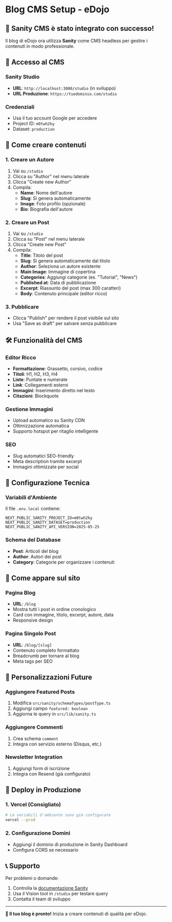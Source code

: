 # Blog CMS Setup - eDojo

## 🎉 Sanity CMS è stato integrato con successo!

Il blog di eDojo ora utilizza **Sanity** come CMS headless per gestire i contenuti in modo professionale.

## 🚀 Accesso al CMS

### Sanity Studio
- **URL**: `http://localhost:3000/studio` (in sviluppo)
- **URL Produzione**: `https://tuodominio.com/studio`

### Credenziali
- Usa il tuo account Google per accedere
- Project ID: `m0twh2ky`
- Dataset: `production`

## 📝 Come creare contenuti

### 1. Creare un Autore
1. Vai su `/studio`
2. Clicca su "Author" nel menu laterale
3. Clicca "Create new Author"
4. Compila:
   - **Name**: Nome dell'autore
   - **Slug**: Si genera automaticamente
   - **Image**: Foto profilo (opzionale)
   - **Bio**: Biografia dell'autore

### 2. Creare un Post
1. Vai su `/studio`
2. Clicca su "Post" nel menu laterale
3. Clicca "Create new Post"
4. Compila:
   - **Title**: Titolo del post
   - **Slug**: Si genera automaticamente dal titolo
   - **Author**: Seleziona un autore esistente
   - **Main Image**: Immagine di copertina
   - **Categories**: Aggiungi categorie (es. "Tutorial", "News")
   - **Published at**: Data di pubblicazione
   - **Excerpt**: Riassunto del post (max 300 caratteri)
   - **Body**: Contenuto principale (editor ricco)

### 3. Pubblicare
- Clicca "Publish" per rendere il post visibile sul sito
- Usa "Save as draft" per salvare senza pubblicare

## 🛠️ Funzionalità del CMS

### Editor Ricco
- **Formattazione**: Grassetto, corsivo, codice
- **Titoli**: H1, H2, H3, H4
- **Liste**: Puntate e numerate
- **Link**: Collegamenti esterni
- **Immagini**: Inserimento diretto nel testo
- **Citazioni**: Blockquote

### Gestione Immagini
- Upload automatico su Sanity CDN
- Ottimizzazione automatica
- Supporto hotspot per ritaglio intelligente

### SEO
- Slug automatici SEO-friendly
- Meta description tramite excerpt
- Immagini ottimizzate per social

## 🔧 Configurazione Tecnica

### Variabili d'Ambiente
Il file `.env.local` contiene:
```env
NEXT_PUBLIC_SANITY_PROJECT_ID=m0twh2ky
NEXT_PUBLIC_SANITY_DATASET=production
NEXT_PUBLIC_SANITY_API_VERSION=2025-05-25
```

### Schema del Database
- **Post**: Articoli del blog
- **Author**: Autori dei post
- **Category**: Categorie per organizzare i contenuti

## 📱 Come appare sul sito

### Pagina Blog
- **URL**: `/blog`
- Mostra tutti i post in ordine cronologico
- Card con immagine, titolo, excerpt, autore, data
- Responsive design

### Pagina Singolo Post
- **URL**: `/blog/[slug]`
- Contenuto completo formattato
- Breadcrumb per tornare al blog
- Meta tags per SEO

## 🎨 Personalizzazioni Future

### Aggiungere Featured Posts
1. Modifica `src/sanity/schemaTypes/postType.ts`
2. Aggiungi campo `featured: boolean`
3. Aggiorna le query in `src/lib/sanity.ts`

### Aggiungere Commenti
1. Crea schema `comment`
2. Integra con servizio esterno (Disqus, etc.)

### Newsletter Integration
1. Aggiungi form di iscrizione
2. Integra con Resend (già configurato)

## 🚀 Deploy in Produzione

### 1. Vercel (Consigliato)
```bash
# Le variabili d'ambiente sono già configurate
vercel --prod
```

### 2. Configurazione Domini
- Aggiungi il dominio di produzione in Sanity Dashboard
- Configura CORS se necessario

## 📞 Supporto

Per problemi o domande:
1. Controlla la [documentazione Sanity](https://www.sanity.io/docs)
2. Usa il Vision tool in `/studio` per testare query
3. Contatta il team di sviluppo

---

**🎯 Il tuo blog è pronto!** Inizia a creare contenuti di qualità per eDojo. 